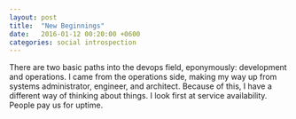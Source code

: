```yaml
---
layout: post
title:  "New Beginnings"
date:   2016-01-12 00:20:00 +0600
categories: social introspection
---
```

There are two basic paths into the devops field, eponymously: development and operations. I came from the operations side, making my way up from systems administrator, engineer, and architect. Because of this, I have a different way of thinking about things. I look first at service availability. People pay us for uptime.
